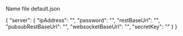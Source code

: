 Name file default.json

{
    "server": {
    "ipAddress": "",
    "password": "",
    "restBaseUrl": "",
    "pubsubRestBaseUrl": "",
    "websocketBaseUrl": "",
    "secretKey": ""
  }
}
